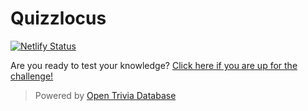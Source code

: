 # Quizzlocus

[![Netlify Status](https://api.netlify.com/api/v1/badges/ac9dc1db-2ed6-440e-977c-b75ec783db88/deploy-status)](https://app.netlify.com/sites/lovely-meringue-102300/deploys)

Are you ready to test your knowledge?
[Click here if you are up for the challenge!](https://lovely-meringue-102300.netlify.app/)

> Powered by [Open Trivia Database](https://opentdb.com/)